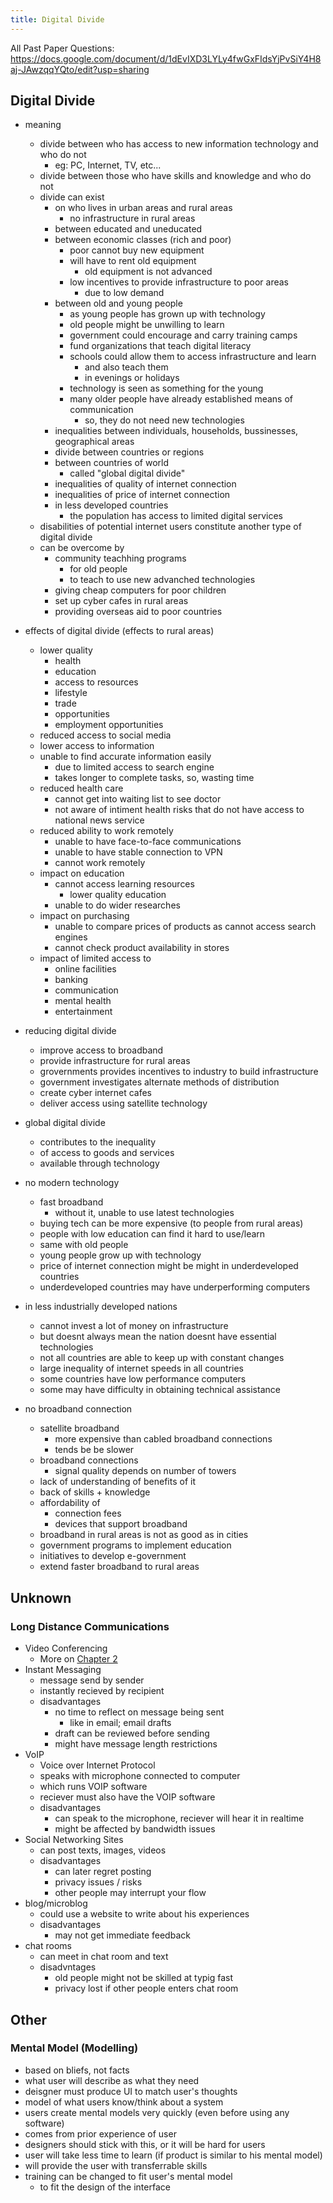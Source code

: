 ```yaml
---
title: Digital Divide
---
```


All Past Paper Questions: https://docs.google.com/document/d/1dEvIXD3LYLy4fwGxFIdsYjPvSiY4H8aj-JAwzqqYQto/edit?usp=sharing

## Digital Divide

- meaning
    - divide between who has access to new information technology and who do not
        - eg: PC, Internet, TV, etc...
    - divide between those who have skills and knowledge and who do not
    - divide can exist 
        - on who lives in urban areas and rural areas
            - no infrastructure in rural areas
        - between educated and uneducated
        - between economic classes (rich and poor)
            - poor cannot buy new equipment
            - will have to rent old equipment
                - old equipment is not advanced
            - low incentives to provide infrastructure to poor areas
                - due to low demand   
        - between old and young people
            - as young people has grown up with technology
            - old people might be unwilling to learn
            - government could encourage and carry training camps
            - fund organizations that teach digital literacy
            - schools could allow them to access infrastructure and learn
                - and also teach them
                - in evenings or holidays 
            - technology is seen as something for the young
            - many older people have already established means of communication
                - so, they do not need new technologies
        - inequalities between individuals, households, bussinesses, geographical areas
        - divide between countries or regions
        - between countries of world 
            - called "global digital divide"
        - inequalities of quality of internet connection 
        - inequalities of price of internet connection 
        - in less developed countries
            - the population has access to limited digital services
    - disabilities of potential internet users constitute another type of digital divide
    - can be overcome by
        - community teachhing programs
            - for old people
            - to teach to use new advanched technologies
        - giving cheap computers for poor children
        - set up cyber cafes in rural areas
        - providing overseas aid to poor countries 

- effects of digital divide (effects to rural areas)
    - lower quality 
        - health
        - education
        - access to resources
        - lifestyle
        - trade
        - opportunities
        - employment opportunities
    - reduced access to social media
    - lower access to information
    - unable to find accurate information easily
        - due to limited access to search engine
        - takes longer to complete tasks, so, wasting time
    - reduced health care
        - cannot get into waiting list to see doctor
        - not aware of intiment health risks that do not have access to national news service
    - reduced ability to work remotely
        - unable to have face-to-face communications
        - unable to have stable connection to VPN
        - cannot work remotely
    - impact on education
        - cannot access learning resources
            - lower quality education
        - unable to do wider researches
    - impact on purchasing
        - unable to compare prices of products as cannot access search engines
        - cannot check product availability in stores
    - impact of limited access to 
        - online facilities
        - banking
        - communication
        - mental health
        - entertainment

- reducing digital divide
    - improve access to broadband
    - provide infrastructure for rural areas
    - grovernments provides incentives to industry to build infrastructure
    - government investigates alternate methods of distribution
    - create cyber internet cafes
    - deliver access using satellite technology

- global digital divide
    - contributes to the inequality
    - of access to goods and services
    - available through technology

    

- no modern technology
    - fast broadband
        - without it, unable to use latest technologies
    - buying tech can be more expensive (to people from rural areas)
    - people with low education can find it hard to use/learn
    - same with old people
    - young people grow up with technology
    - price of internet connection might be might in underdeveloped countries
    - underdeveloped countries may have underperforming computers

- in less industrially developed nations
    - cannot invest a lot of money on infrastructure
    - but doesnt always mean the nation doesnt have essential technologies
    - not all countries are able to keep up with constant changes
    - large inequality of internet speeds in all countries
    - some countries have low performance computers
    - some may have difficulty in obtaining technical assistance

- no broadband connection
    - satellite broadband 
        - more expensive than cabled broadband connections
        - tends be be slower
    - broadband connections
        - signal quality depends on number of towers
    - lack of understanding of benefits of it
    - back of skills + knowledge
    - affordability of 
        - connection fees
        - devices that support broadband
    - broadband in rural areas is not as good as in cities
    - government programs to implement education
    - initiatives to develop e-government
    - extend faster broadband to rural areas


## Unknown

### Long Distance Communications

- Video Conferencing
    - More on [Chapter 2](../3-networking/index.md)
- Instant Messaging
    - message send by sender
    - instantly recieved by recipient
    - disadvantages
        - no time to reflect on message being sent
            - like in email; email drafts
        - draft can be reviewed before sending
        - might have message length restrictions
- VoIP 
    - Voice over Internet Protocol
    - speaks with microphone connected to computer
    - which runs VOIP software
    - reciever must also have the VOIP software
    - disadvantages
        - can speak to the microphone, reciever will hear it in realtime
        - might be affected by bandwidth issues
- Social Networking Sites
    - can post texts, images, videos
    - disadvantages
        - can later regret posting
        - privacy issues / risks
        - other people may interrupt your flow
- blog/microblog
    - could use a website to write about his experiences
    - disadvantages
        - may not get immediate feedback
- chat rooms
    - can meet in chat room and text
    - disadvntages
        - old people might not be skilled at typig fast
        - privacy lost if other people enters chat room 

## Other

### Mental Model (Modelling)

- based on bliefs, not facts
- what user will describe as what they need
- deisgner must produce UI to match user's thoughts
- model of what users know/think about a system
- users create mental models very quickly (even before using any software)
- comes from prior experience of user
- designers should stick with this, or it will be hard for users
- user will take less time to learn (if product is similar to his mental model)
- will provide the user with transferrable skills
- training can be changed to fit user's mental model
    - to fit the design of the interface




